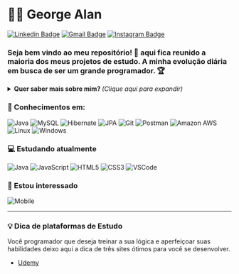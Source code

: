 # :man_technologist: George Alan
[![Linkedin Badge](https://img.shields.io/badge/-Luis-blue?style=flat-square&logo=Linkedin&logoColor=white&link=https://www.linkedin.com/in/luis-fillipe-0a50a6132/)](https://www.linkedin.com/in/luis-fillipe-0a50a6132/)
[![Gmail Badge](https://img.shields.io/badge/-jobluisfillipe@gmail.com-c14438?style=flat-square&logo=Gmail&logoColor=white&link=mailto:jobluisfillipe@gmail.com)](mailto:jobluisfillipe@gmail.com)
[![Instagram Badge](https://img.shields.io/badge/-luisltdas-a43b9d?style=flat-square&logo=Instagram&logoColor=white&link=https://www.instagram.com/luisltdas/)](https://www.instagram.com/luisltdas/)

### Seja bem vindo ao meu repositório! 👋 aqui fica reunido a maioria dos meus projetos de estudo. A minha evolução diária em busca de ser um grande programador. 🏆

<details>
<summary> <b> Quer saber mais sobre mim? </b> <i>(Clique aqui para expandir)</i> </summary>

### 📖 Sobre mim
Iniciei minha faculdade de Sistemas de Informação em 2018 e recentemente tive aquele "bum" que me fez buscar por uma carreira que me proporcionasse crescimento profissional quando me vi parado em uma profissão que não me daria nenhum crescimento.

Programador Java em estudos

Busco estágio em programação Java
Ambiente:
- Lugar que me proporcione ensinamentos, desafios e chance de crescimento.

Tempo de estudo:
- 5 meses

Conhecimentos em:
- Tratamento de Exceções
- Arrays / Collections
- Lambdas
- Stream API
- Generics
- Swing
- SQL
- JUnit
- JDBC
- JPQL
- JPA
- Hibernate
- Spring Boot
- Maven

Padrões:
- CamelCase / PascalCase
- MVC
- DAO
- Observer

Forma de estudo:
- Udemy
- Youtube
- Eclipse IDE
- Papel e caneta
- Fóruns
- Documentações Oficiais
- Repetição e criação de códigos
- Stack Overflow

Inicio de estudos em JavaScript:
- 20/10/2020
</details>

### 💼 Conhecimentos em: 
![Java](https://img.shields.io/badge/-Java-E42D2C?style=flat-square&logo=java&logoColor=white)
![MySQL](https://img.shields.io/badge/-MySQL-00758F?style=flat-square&logo=mysql&logoColor=white)
![Hibernate](https://img.shields.io/badge/-Hibernate-B7A976?style=flat-square&logo=hibernate&logoColor=white)
![JPA](https://img.shields.io/badge/-JPA-58646A?style=flat-square&logo=jpa&logoColor=white)
![Git](https://img.shields.io/badge/-Git-F05032?style=flat-square&logo=git&logoColor=white)
![Postman](https://img.shields.io/badge/-Postman-FD602F?style=flat-square&logo=postman&logoColor=white)
![Amazon AWS](https://img.shields.io/badge/Amazon%20Web%20Services-222E3C?style=flat-square&logo=amazon-aws&logoColor=F89500)
![Linux](https://img.shields.io/badge/-Linux-16C60C?style=flat-square&logo=linux&logoColor=white)
![Windows](https://img.shields.io/badge/-Windows-00ADEF?style=flat-square&logo=windows&logoColor=white)

### 💻 Estudando atualmente
![Java](https://img.shields.io/badge/-Java-E42D2C?style=flat-square&logo=java&logoColor=white)
![JavaScript](https://img.shields.io/badge/-JavaScript-F7B93E?style=flat-square&logo=javascript&logoColor=fff)
![HTML5](https://img.shields.io/badge/-HTML5-E34F26?style=flat-square&logo=html5&logoColor=white)
![CSS3](https://img.shields.io/badge/-CSS3-549FDE?style=flat-square&logo=css3&logoColor=white)
![VSCode](https://img.shields.io/badge/-VSCode-0085D1?style=flat-square&logo=visual-studio-code&logoColor=white)

### 👀 Estou interessado
![Mobile](https://img.shields.io/badge/-RabbitMQ-ff6600?style=flat-square&logo=rabbitmq&logoColor=white)

---

### 💡 Dica de plataformas de Estudo
Você programador que deseja treinar a sua lógica e aperfeiçoar suas habilidades deixo aqui a dica de três sites ótimos para você se desenvolver.

- [Udemy](https://www.udemy.com/)



